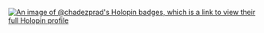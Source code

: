 [![An image of @chadezprad's Holopin badges, which is a link to view their full Holopin profile](https://holopin.me/chadezprad)](https://holopin.io/@chadezprad)
